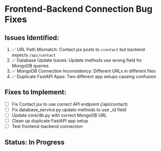 # Frontend-Backend Connection Bug Fixes

## Issues Identified:
1. ✅ URL Path Mismatch: Contact.jsx posts to `/contact` but backend expects `/api/contact`
2. ✅ Database Update Issues: Update methods use wrong field for MongoDB queries
3. ✅ MongoDB Connection Inconsistency: Different URLs in different files
4. ✅ Duplicate FastAPI Apps: Two different app setups causing confusion

## Fixes to Implement:
- [ ] Fix Contact.jsx to use correct API endpoint (/api/contact)
- [ ] Fix database_service.py update methods to use _id field
- [ ] Update core/db.py with correct MongoDB URL
- [ ] Clean up duplicate FastAPI app setup
- [ ] Test frontend-backend connection

## Status: In Progress
